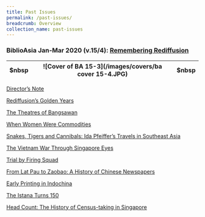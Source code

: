 ```yaml
---
title: Past Issues
permalink: /past-issues/
breadcrumb: Overview
collection_name: past-issues
---
```


### BiblioAsia Jan-Mar 2020 (v.15/4): [Remembering Rediffusion](http://www.nlb.gov.sg/biblioasia/category/vol-15-issue-4/)

| $nbsp | ![Cover of BA 15-3](/images/covers/ba cover 15-4.JPG) | $nbsp |
| ---- | ----------------------------------------------------- | ---- |

[Director’s Note](http://www.nlb.gov.sg/biblioasia/2020/02/21/directors-note-16/)

[Rediffusion’s Golden Years](http://www.nlb.gov.sg/biblioasia/2020/02/21/rediffusions-golden-years/)

[The Theatres of Bangsawan](http://www.nlb.gov.sg/biblioasia/2020/02/21/the-theatres-of-bangsawan/)

[When Women Were Commodities](http://www.nlb.gov.sg/biblioasia/2020/02/21/when-women-were-commodities/)

[Snakes, Tigers and Cannibals: Ida Pfeiffer’s Travels in Southeast Asia](http://www.nlb.gov.sg/biblioasia/2020/02/21/snakes-tigers-and-cannibals-ida-pfeiffers-travels-in-southeast-asia/)

[The Vietnam War Through Singapore Eyes](http://www.nlb.gov.sg/biblioasia/2020/02/21/the-vietnam-war-through-singapore-eyes/) 

[Trial by Firing Squad](http://www.nlb.gov.sg/biblioasia/2020/02/21/trial-by-firing-squad/)

[From Lat Pau to Zaobao: A History of Chinese Newspapers](http://www.nlb.gov.sg/biblioasia/2020/02/21/from-lat-pau-to-zaobao-a-history-of-chinese-newspaper/)

[Early Printing in Indochina](http://www.nlb.gov.sg/biblioasia/2020/02/21/early-printing-in-indochina/)

[The Istana Turns 150](http://www.nlb.gov.sg/biblioasia/2020/02/21/the-istana-turns-150/)

[Head Count: The History of Census-taking in Singapore](http://www.nlb.gov.sg/biblioasia/2020/02/21/head-count-the-history-of-census-taking-in-singapore/)

